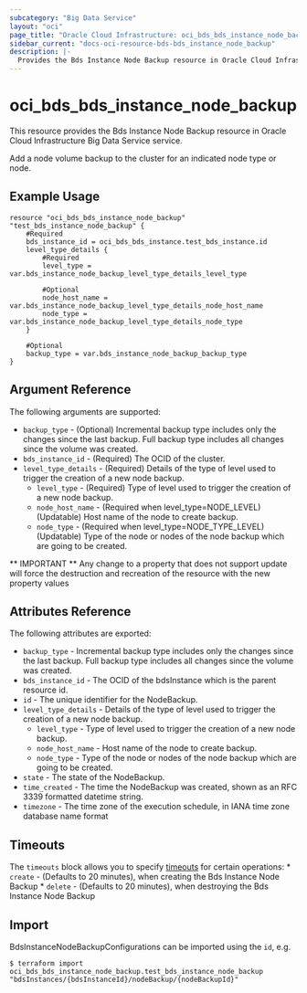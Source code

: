 ```yaml
---
subcategory: "Big Data Service"
layout: "oci"
page_title: "Oracle Cloud Infrastructure: oci_bds_bds_instance_node_backup"
sidebar_current: "docs-oci-resource-bds-bds_instance_node_backup"
description: |-
  Provides the Bds Instance Node Backup resource in Oracle Cloud Infrastructure Big Data Service service
---
```


# oci_bds_bds_instance_node_backup
This resource provides the Bds Instance Node Backup resource in Oracle Cloud Infrastructure Big Data Service service.

Add a node volume backup to the cluster for an indicated node type or node.


## Example Usage

```hcl
resource "oci_bds_bds_instance_node_backup" "test_bds_instance_node_backup" {
	#Required
	bds_instance_id = oci_bds_bds_instance.test_bds_instance.id
	level_type_details {
		#Required
		level_type = var.bds_instance_node_backup_level_type_details_level_type

		#Optional
		node_host_name = var.bds_instance_node_backup_level_type_details_node_host_name
		node_type = var.bds_instance_node_backup_level_type_details_node_type
	}

	#Optional
	backup_type = var.bds_instance_node_backup_backup_type
}
```

## Argument Reference

The following arguments are supported:

* `backup_type` - (Optional) Incremental backup type includes only the changes since the last backup. Full backup type includes all changes since the volume was created.
* `bds_instance_id` - (Required) The OCID of the cluster.
* `level_type_details` - (Required) Details of the type of level used to trigger the creation of a new node backup.
	* `level_type` - (Required) Type of level used to trigger the creation of a new node backup.
	* `node_host_name` - (Required when level_type=NODE_LEVEL) (Updatable) Host name of the node to create backup.
	* `node_type` - (Required when level_type=NODE_TYPE_LEVEL) (Updatable) Type of the node or nodes of the node backup which are going to be created.


** IMPORTANT **
Any change to a property that does not support update will force the destruction and recreation of the resource with the new property values

## Attributes Reference

The following attributes are exported:

* `backup_type` - Incremental backup type includes only the changes since the last backup. Full backup type includes all changes since the volume was created.
* `bds_instance_id` - The OCID of the bdsInstance which is the parent resource id.
* `id` - The unique identifier for the NodeBackup.
* `level_type_details` - Details of the type of level used to trigger the creation of a new node backup.
	* `level_type` - Type of level used to trigger the creation of a new node backup.
	* `node_host_name` - Host name of the node to create backup.
	* `node_type` - Type of the node or nodes of the node backup which are going to be created.
* `state` - The state of the NodeBackup.
* `time_created` - The time the NodeBackup was created, shown as an RFC 3339 formatted datetime string.
* `timezone` - The time zone of the execution schedule, in IANA time zone database name format

## Timeouts

The `timeouts` block allows you to specify [timeouts](https://registry.terraform.io/providers/oracle/oci/latest/docs/guides/changing_timeouts) for certain operations:
	* `create` - (Defaults to 20 minutes), when creating the Bds Instance Node Backup
	* `delete` - (Defaults to 20 minutes), when destroying the Bds Instance Node Backup


## Import

BdsInstanceNodeBackupConfigurations can be imported using the `id`, e.g.

```
$ terraform import oci_bds_bds_instance_node_backup.test_bds_instance_node_backup "bdsInstances/{bdsInstanceId}/nodeBackup/{nodeBackupId}" 
```

